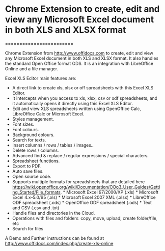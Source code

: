 # Chrome Extension to create, edit and view any Microsoft Excel document in both XLS and XLSX format
========================

Chrome Extension from http://www.offidocs.com  to create, edit and view any Microsoft Excel document in both XLS and XLSX format. It also handles the standard Open Office format ODS. It is an integration with LibreOffice Online and a file manager. 

Excel XLS Editor main features are:

- A direct link to create xls, xlsx or off spreadsheets with this Excel XLS Editor.
- It intercepts when you access to xls,  xlsx, csv or odf spreadsheets, and it automatically opens it directly using this Excel XLS Editor.
- Edit and view XLS spreadsheets written using OpenOffice Calc, LibreOffice Calc or Microsoft Excel.
- Styles management.
- Font sizes.
- Font colours.
- Background colours.
- Search for texts.
- Insert columns / rows / tables / images..
- Delete rows / columns.
- Advanced find & replace / regular expressions / special characters.
- Spreadsheet functions.
- Export to PDF.
- Auto save files.
- Open source code.
- Supports multiple formats for spreadsheets that are detailed here https://wiki.openoffice.org/wiki/Documentation/OOo3_User_Guides/Getting_Started/File_formats. 
      * Microsoft Excel 97/2000/XP (.xls)
      * Microsoft Excel 4.x–5.0/95 (.xls)
      * Microsoft Excel 2007 XML (.xlsx)
      * LibreOffice ODF spreadsheet (.ods)
      * OpenOffice ODF spreadsheet (.ods)
      * Text and CSV (.csv and .txt)
- Handle files and directories in the Cloud.
- Operations with files and folders: copy, move, upload, create folder/file,  etc
- Search for files


A Demo and Further instructions can be found at http://www.offidocs.com/index.php/create-xls-online
